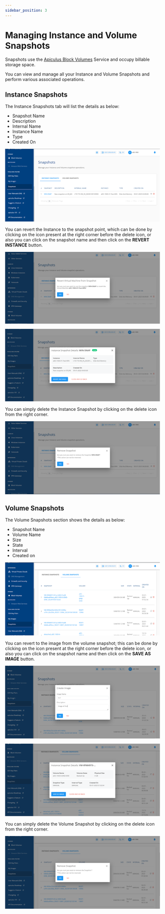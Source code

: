 ```yaml
---
sidebar_position: 3
---
```

# Managing Instance and Volume Snapshots

Snapshots use the [Apiculus Block Volumes](/docs/Subscribers/Storage/BlockVolumes/AboutBlockVolumes) Service and occupy billable storage space.

You can view and manage all your Instance and Volume Snapshots and perform various associated operations.
## Instance Snapshots

The Instance Snapshots tab will list the details as below:

- Snapshot Name
- Description
- Internal Name
- Instance Name
- Type
- Created On

![Managing Instance and Volume Snapshots](img/ManagingInstanceandVolumeSnapshots1.png)

You can revert the Instance to the snapshot point, which can be done by clicking on the icon present at the right corner before the delete icon, or also you can click on the snapshot name and then click on the **REVERT INSTANCE** button.

![Managing Instance and Volume Snapshots](img/ManagingInstanceandVolumeSnapshots2.png)

![Managing Instance and Volume Snapshots](img/ManagingInstanceandVolumeSnapshots3.png)

You can simply delete the Instance Snapshot by clicking on the delete icon from the right corner.

![Managing Instance and Volume Snapshots](img/ManagingInstanceandVolumeSnapshots4.png)

## Volume Snapshots

The Volume Snapshots section shows the details as below:

- Snapshot Name
- Volume Name
- Size
- State
- Interval
- Created on

![Managing Instance and Volume Snapshots](img/ManagingInstanceandVolumeSnapshots5.png)

You can revert to the image from the volume snapshot; this can be done by clicking on the icon present at the right corner before the delete icon, or also you can click on the snapshot name and then click on the **SAVE AS IMAGE** button.

![Managing Instance and Volume Snapshots](img/ManagingInstanceandVolumeSnapshots6.png)

![Managing Instance and Volume Snapshots](img/ManagingInstanceandVolumeSnapshots7.png)

You can simply delete the Volume Snapshot by clicking on the delete icon from the right corner.

![Managing Instance and Volume Snapshots](img/ManagingInstanceandVolumeSnapshots8.png)



